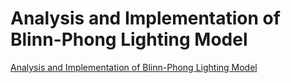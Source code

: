 # Analysis and Implementation of Blinn-Phong Lighting Model
[Analysis and Implementation of Blinn-Phong Lighting Model](https://aiwithcloud.com/2022/09/19/analysis_and_implementation_of_blinn_phong_lighting_model/)